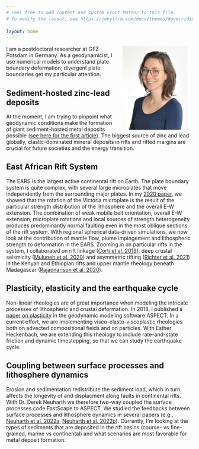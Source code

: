 ```yaml
---
# Feel free to add content and custom Front Matter to this file.
# To modify the layout, see https://jekyllrb.com/docs/themes/#overriding-theme-defaults

layout: home
---
```


<img style="padding: 0 15px; float: right;" src="./myblog/assets/images/Profile_picture_small.jpg" alt="Anne Glerum"
	title="Me :)" width="175" height="226" />


I am a postdoctoral researcher at GFZ Potsdam in Germany. As a geodynamicist, I use numerical models to understand plate boundary deformation; divergent plate boundaries get my particular attention.

Sediment-hosted zinc-lead deposits
----------------------------------
At the moment, I am trying to pinpoint what geodynamic conditions make the formation of giant sediment-hosted metal deposits possible ([see here for the first article](https://doi.org/10.5194/se-15-921-2024)). The biggest source of zinc and lead globally, clastic-dominated mineral deposits in rifts and rifted margins are crucial for future societies and the energy transition. 

East African Rift System
------------------------
The EARS is the largest active continental rift on Earth. The plate boundary system is quite complex, with several large microplates that move independently from the surrounding major plates. In my <a href="https://doi.org/10.1038/s41467-020-16176-x" target="target">2020 paper</a>, we showed that the rotation of the Victoria microplate is the result of the particular strength distribution of the lithosphere and the overall E-W extension. The combination of weak mobile belt orientation, overall E-W extension, microplate rotations and local sources of strength heterogeneity produces predominantly normal faulting even in the most oblique sections of the rift system. With regional spherical data-driven simulations, we now look at the contribution of mantle flow, plume impingement and lithospheric strength to deformation in the EARS. Zooming in on particular rifts in the system, I collaborated on rift linkage (<a href="https://www.nature.com/articles/s41467-019-09335-2" target="target">Corti et al. 2019</a>), deep crustal seismicity (<a href="https://doi.org/10.1029/2020GC008935" target="target">Muluneh et al. 2020</a>) and asymmetric rifting (<a href="https://doi.org/10.1029/2020tc006553" target="target">Richter et al. 2021</a>) in the Kenyan and Ethiopian rifts and upper mantle rheology beneath Madagascar (<a href="https://doi.org/10.1029/2019JB018560" target="target">Rajaonarison et al. 2020</a>).

Plasticity, elasticity and the earthquake cycle
-----------------------------------------------
Non-linear rheologies are of great importance when modeling the intricate processes of lithospheric and crustal deformation. In 2018, I published a <a href="https://www.solid-earth.net/9/267/2018/" target="target" >paper on plasticity</a> in the geodynamic modeling software ASPECT. In a current effort, we are implementing visco-elasto-viscoplastic rheologies both on advected compositional fields and on particles. With Esther Heckenbach, we are extending this rheology to include rate-and-state friction and dynamic timestepping, so that we can study the earthquake cycle.

Coupling between surface processes and lithosphere dynamics
-----------------------------------------------------------
Erosion and sedimentation redistribute the sediment load, which in turn affects the longevity of and displacment along faults in continental rifts. With Dr. Derek Neuharth we therefore two-way coupled the surface processes code FastScape to ASPECT. We studied the feedbacks between surface processes and lithosphere dynamics in several papers (e.g., <a href="https://doi.org/10.1029/2021TC007166" target="target">Neuharth et al. 2022a</a>, <a href="https://doi.org/10.1130/G49351.1" target="target">Neuharth et al. 2022b</a>). Currently, I'm looking at the types of sediments that are deposited in the rift basins (course- vs fine-grained, marine vs continental) and what scenarios are most favorable for metal deposit formation.
 
